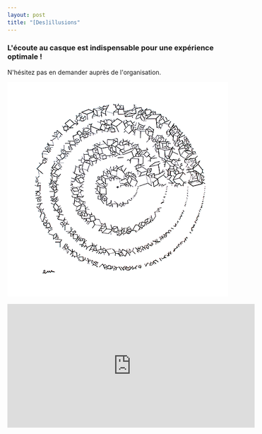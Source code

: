 ```yaml
---
layout: post
title: "[Des]illusions"
---
```


### L'écoute au casque est indispensable pour une expérience optimale !
N'hésitez pas en demander auprès de l'organisation.

!["[Des]illusions"](/assets/img/projects/Desillusions/Desillusions.png)

<CENTER>
    <iframe width="560" height="280" src="https://www.bandlab.com/embed/shout/?id=11c2564a6470ea11a94c0003ffd19c0f_fc5b1960557b4bfebceb15a49cdbdefe" frameborder="0" allowfullscreen></iframe>
</CENTER>
